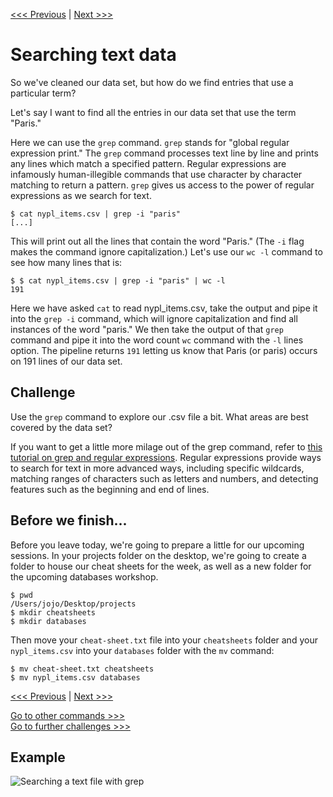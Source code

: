 [<<< Previous](data.md) | [Next >>>](summary.md)  

# Searching text data

So we've cleaned our data set, but how do we find entries that use a particular term? 

Let's say I want to find all the entries in our data set that use the term "Paris."

Here we can use the `grep` command. `grep` stands for "global regular expression print." The `grep` command processes text line by line and prints any lines which match a specified pattern. Regular expressions are infamously human-illegible commands that use character by character matching to return a pattern. `grep` gives us access to the power of regular expressions as we search for text.

```
$ cat nypl_items.csv | grep -i "paris"
[...]
```

This will print out all the lines that contain the word "Paris." (The `-i` flag makes the command ignore capitalization.) Let's use our `wc -l` command to see how many lines that is:

```
$ $ cat nypl_items.csv | grep -i "paris" | wc -l
191
```

Here we have asked `cat` to read nypl_items.csv, take the output and pipe it into the `grep -i` command, which will ignore capitalization and find all instances of the word "paris." We then take the output of that `grep` command and pipe it into the word count `wc` command with the `-l` lines option. The pipeline returns `191` letting us know that Paris (or paris) occurs on 191 lines of our data set.

## Challenge

Use the `grep` command to explore our .csv file a bit. What areas are best covered by the data set?

If you want to get a little more milage out of the grep command, refer to [this tutorial on grep and regular expressions](https://www.digitalocean.com/community/tutorials/using-grep-regular-expressions-to-search-for-text-patterns-in-linux). Regular expressions provide ways to search for text in more advanced ways, including specific wildcards, matching ranges of characters such as letters and numbers, and detecting features such as the beginning and end of lines.

## Before we finish...

Before you leave today, we're going to prepare a little for our upcoming sessions. In your projects folder on the desktop, we're going to create a folder to house our cheat sheets for the week, as well as a new folder for the upcoming databases workshop.

```
$ pwd
/Users/jojo/Desktop/projects
$ mkdir cheatsheets
$ mkdir databases
```

Then move your `cheat-sheet.txt` file into your `cheatsheets` folder and your `nypl_items.csv` into your `databases` folder with the `mv` command:

```
$ mv cheat-sheet.txt cheatsheets
$ mv nypl_items.csv databases
```

[<<< Previous](data.md) | [Next >>>](summary.md)

[Go to other commands >>>](other-commands.md)  
[Go to further challenges >>>](challenges.md)  

## Example

![Searching a text file with grep](grep.gif)



